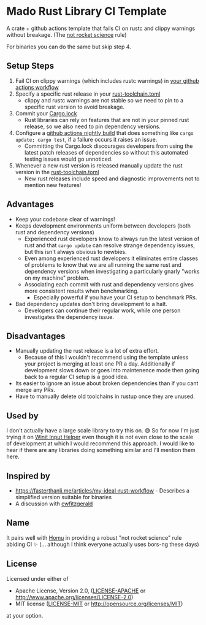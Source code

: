 # Mado Rust Library CI Template

A crate + github actions template that fails CI on rustc and clippy warnings without breakage. (The [not rocket science](https://graydon2.dreamwidth.org/1597.html) rule)

For binaries you can do the same but skip step 4.

## Setup Steps

1. Fail CI on clippy warnings (which includes rustc warnings) in [your github actions workflow](/.github/workflows/testing.yml#L56)
2. Specify a specific rust release in your [rust-toolchain.toml](/rust-toolchain.toml#L2)
    + clippy and rustc warnings are not stable so we need to pin to a specific rust version to avoid breakage.
3. Commit your [Cargo.lock](/Cargo.lock)
    + Rust libraries can rely on features that are not in your pinned rust release, so we also need to pin dependency versions.
4. Configure a [github actions nightly build](/.github/workflows/nightly_deps_check.yml) that does something like `cargo update; cargo test`, if a failure occurs it raises an issue.
    + Committing the Cargo.lock discourages developers from using the latest patch releases of dependencies so without this automated testing issues would go unnoticed.
5. Whenever a new rust version is released manually update the rust version in the [rust-toolchain.toml](/rust-toolchain.toml#L2)
    + New rust releases include speed and diagnostic improvements not to mention new features!

## Advantages

+ Keep your codebase clear of warnings!
+ Keeps development environments uniform between developers (both rust and dependency versions)
  + Experienced rust developers know to always run the latest version of rust and that `cargo update` can resolve strange dependency issues, but this isn't always obvious to newbies.
  + Even among experienced rust developers it eliminates entire classes of problems to know that we are all running the same rust and dependency versions when investigating a particularly gnarly "works on my machine" problem.
  + Associating each commit with rust and dependency versions gives more consistent results when benchmarking.
    + Especially powerful if you have your CI setup to benchmark PRs.
+ Bad dependency updates don't bring development to a halt.
  + Developers can continue their regular work, while one person investigates the dependency issue.

## Disadvantages

+ Manually updating the rust release is a lot of extra effort.
  + Because of this I wouldn't recommend using the template unless your project is merging at least one PR a day. Additionally if development slows down or goes into maintenence mode then going back to a regular CI setup is a good idea.
+ Its easier to ignore an issue about broken dependencies than if you cant merge any PRs.
+ Have to manually delete old toolchains in rustup once they are unused.

## Used by

I don't actually have a large scale library to try this on. 😅
So for now I'm just trying it on [Winit Input Helper](https://github.com/rukai/winit_input_helper) even though it is not even close to the scale of development at which I would recommend this approach.
I would like to hear if there are any libraries doing something similar and I'll mention them here.

## Inspired by

+ https://fasterthanli.me/articles/my-ideal-rust-workflow - Describes a simplified version suitable for binaries
+ A discussion with [cwfitzgerald](https://github.com/cwfitzgerald)

## Name

It pairs well with [Homu](https://github.com/barosl/homu) in providing a robust "not rocket science" rule abiding CI ✨ (... although I think everyone actually uses bors-ng these days)

## License

Licensed under either of

+ Apache License, Version 2.0, ([LICENSE-APACHE](LICENSE-APACHE) or http://www.apache.org/licenses/LICENSE-2.0)
+ MIT license ([LICENSE-MIT](LICENSE-MIT) or http://opensource.org/licenses/MIT)

at your option.
